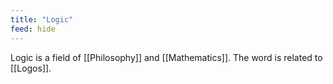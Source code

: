 ```yaml
---
title: "Logic"
feed: hide
---
```


Logic is a field of [[Philosophy]] and [[Mathematics]]. The word is related to [[Logos]].